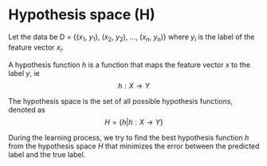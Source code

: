 # Hypothesis space (H)
Let the data be D = {($x_1$, $y_1$), ($x_2$, $y_2$), ..., ($x_n$, $y_n$)}
where $y_i$ is the label of the feature vector $x_i$.

A hypothesis function $h$ is a function that maps the feature vector $x$ to the label $y$, ie 
$$h: X \to Y$$

The hypothesis space is the set of all possible hypothesis functions, denoted as 
$$H = \{h | h: X \to Y\}$$

During the learning process, we try to find the best hypothesis function $h$ from the hypothesis space $H$ that minimizes the error between the predicted label and the true label.